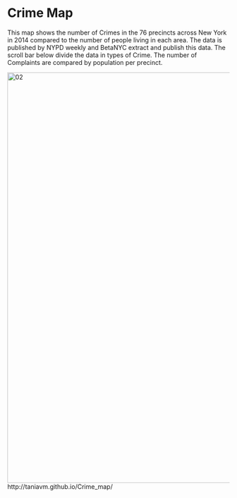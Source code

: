 # Crime Map

This map shows the number of Crimes in the 76 precincts across New York in 2014 compared to the number of people living in each area. The data is published by NYPD weekly and BetaNYC extract and publish this data. The scroll bar below divide the data in types of Crime. The number of Complaints are compared by population per precinct.

<img width="931" alt="02" src="https://user-images.githubusercontent.com/14100975/28101258-50400c24-6695-11e7-9916-7a5d2c701fb5.png">
http://taniavm.github.io/Crime_map/
